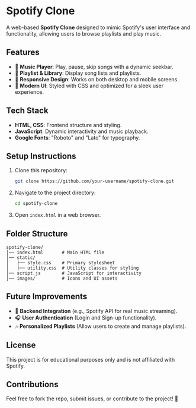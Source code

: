 # Spotify Clone

A web-based **Spotify Clone** designed to mimic Spotify's user interface and functionality, allowing users to browse playlists and play music.

## Features

- 🎵 **Music Player**: Play, pause, skip songs with a dynamic seekbar.
- 📂 **Playlist & Library**: Display song lists and playlists.
- 🔘 **Responsive Design**: Works on both desktop and mobile screens.
- 🎨 **Modern UI**: Styled with CSS and optimized for a sleek user experience.

## Tech Stack

- **HTML, CSS**: Frontend structure and styling.
- **JavaScript**: Dynamic interactivity and music playback.
- **Google Fonts**: "Roboto" and "Lato" for typography.

## Setup Instructions

1. Clone this repository:
   ```bash
   git clone https://github.com/your-username/spotify-clone.git
   ```
2. Navigate to the project directory:
   ```bash
   cd spotify-clone
   ```
3. Open `index.html` in a web browser.

## Folder Structure

```
spotify-clone/
│── index.html       # Main HTML file
│── static/
│   ├── style.css    # Primary stylesheet
│   ├── utility.css  # Utility classes for styling
│── script.js        # JavaScript for interactivity
│── images/          # Icons and UI assets
```

## Future Improvements

- 🎤 **Backend Integration** (e.g., Spotify API for real music streaming).
- 🎧 **User Authentication** (Login and Sign-up functionality).
- 🎶 **Personalized Playlists** (Allow users to create and manage playlists).

## License

This project is for educational purposes only and is not affiliated with Spotify.

## Contributions

Feel free to fork the repo, submit issues, or contribute to the project! 🚀

